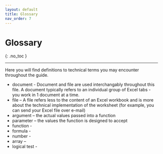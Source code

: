 ```yaml
---
layout: default
title: Glossary
nav_order: 7
---
```


# Glossary
{: .no_toc }

---

Here you will find definitions to technical terms you may encounter throughout the guide.

* document - Document and file are used interchangably throughout this file. A document typically refers to an individual group of Excel tabs - you work in 1 document at a time.
*	file – A file refers less to the content of an Excel workbook and is more about the technical implementation of the worksheet (for example, you can send your Excel file over e-mail)
* argument – the actual values passed into a function
*	parameter – the values the function is designed to accept
*	function - 
*	formula - 
*	number -
*	array –
* logical test - 

